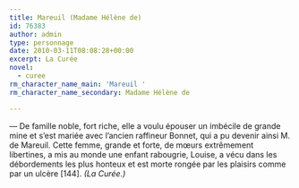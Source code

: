 ```yaml
---
title: Mareuil (Madame Hélène de)
id: 76383
author: admin
type: personnage
date: 2010-03-11T08:08:28+00:00
excerpt: La Curée
novel:
  - curee
rm_character_name_main: 'Mareuil '
rm_character_name_secondary: Madame Hélène de

---
```

— De famille noble, fort riche, elle a voulu épouser un imbécile de grande mine et s’est mariée avec l’ancien raffineur Bonnet, qui a pu devenir ainsi M. de Mareuil. Cette femme, grande et forte, de mœurs extrêmement libertines, a mis au monde une enfant rabougrie, Louise, a vécu dans les débordements les plus honteux et est morte rongée par les plaisirs comme par un ulcère [144]. _(La Curée.)_